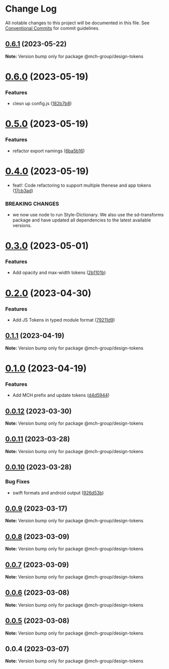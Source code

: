 # Change Log

All notable changes to this project will be documented in this file.
See [Conventional Commits](https://conventionalcommits.org) for commit guidelines.

## [0.6.1](https://bitbucket.org/mchappsrvcs/artbasel-design-tokens/compare/@mch-group/design-tokens@0.6.0...@mch-group/design-tokens@0.6.1) (2023-05-22)

**Note:** Version bump only for package @mch-group/design-tokens





# [0.6.0](https://bitbucket.org/mchappsrvcs/artbasel-design-tokens/compare/@mch-group/design-tokens@0.5.0...@mch-group/design-tokens@0.6.0) (2023-05-19)


### Features

* clesn up config.js ([182b7b8](https://bitbucket.org/mchappsrvcs/artbasel-design-tokens/commits/182b7b801bed2de0610834bc54b90d54d5a6029a))





# [0.5.0](https://bitbucket.org/mchappsrvcs/artbasel-design-tokens/compare/@mch-group/design-tokens@0.4.0...@mch-group/design-tokens@0.5.0) (2023-05-19)


### Features

* refactor export namings ([6ba5b16](https://bitbucket.org/mchappsrvcs/artbasel-design-tokens/commits/6ba5b16d9274bd1bc1f99fd87037d7bb0f772861))





# [0.4.0](https://bitbucket.org/mchappsrvcs/artbasel-design-tokens/compare/@mch-group/design-tokens@0.3.0...@mch-group/design-tokens@0.4.0) (2023-05-19)


* feat!: Code refactoring to support multiple thenese and app tokens ([17cb3ad](https://bitbucket.org/mchappsrvcs/artbasel-design-tokens/commits/17cb3ad5a9e94c0e46968da4bba9c89af3627554))


### BREAKING CHANGES

* we now use node to run Style-Dictionary. We also use the sd-transforms package and have updated all dependencies to the latest available versions.





# [0.3.0](https://bitbucket.org/mchappsrvcs/artbasel-design-tokens/compare/@mch-group/design-tokens@0.2.0...@mch-group/design-tokens@0.3.0) (2023-05-01)


### Features

* Add opacity and max-width tokens ([2b1101b](https://bitbucket.org/mchappsrvcs/artbasel-design-tokens/commits/2b1101b4373046be4cbb995d63ab6316eaad8f2e))





# [0.2.0](https://bitbucket.org/mchappsrvcs/artbasel-design-tokens/compare/@mch-group/design-tokens@0.1.1...@mch-group/design-tokens@0.2.0) (2023-04-30)


### Features

* Add JS Tokens in typed module format ([79211d9](https://bitbucket.org/mchappsrvcs/artbasel-design-tokens/commits/79211d9bdcb69e079bcd25c46ae89c7cefba7003))





## [0.1.1](https://bitbucket.org/mchappsrvcs/artbasel-design-tokens/compare/@mch-group/design-tokens@0.1.0...@mch-group/design-tokens@0.1.1) (2023-04-19)

**Note:** Version bump only for package @mch-group/design-tokens





# [0.1.0](https://bitbucket.org/mchappsrvcs/artbasel-design-tokens/compare/@mch-group/design-tokens@0.0.12...@mch-group/design-tokens@0.1.0) (2023-04-19)


### Features

* Add MCH prefix and update tokens ([d4d5944](https://bitbucket.org/mchappsrvcs/artbasel-design-tokens/commits/d4d59442c1c1a20998faa94af6b04012b30d2684))





## [0.0.12](https://bitbucket.org/mchappsrvcs/artbasel-design-tokens/compare/@mch-group/design-tokens@0.0.11...@mch-group/design-tokens@0.0.12) (2023-03-30)

**Note:** Version bump only for package @mch-group/design-tokens





## [0.0.11](https://bitbucket.org/mchappsrvcs/artbasel-design-tokens/compare/@mch-group/design-tokens@0.0.10...@mch-group/design-tokens@0.0.11) (2023-03-28)

**Note:** Version bump only for package @mch-group/design-tokens





## [0.0.10](https://bitbucket.org/mchappsrvcs/artbasel-design-tokens/compare/@mch-group/design-tokens@0.0.9...@mch-group/design-tokens@0.0.10) (2023-03-28)


### Bug Fixes

* swift formats and android output ([926d53b](https://bitbucket.org/mchappsrvcs/artbasel-design-tokens/commits/926d53bdbf3b8625e2003f6988d98473efde1093))





## [0.0.9](https://bitbucket.org/mchappsrvcs/artbasel-design-tokens/compare/@mch-group/design-tokens@0.0.8...@mch-group/design-tokens@0.0.9) (2023-03-17)

**Note:** Version bump only for package @mch-group/design-tokens





## [0.0.8](https://bitbucket.org/mchappsrvcs/artbasel-design-tokens/compare/@mch-group/design-tokens@0.0.7...@mch-group/design-tokens@0.0.8) (2023-03-09)

**Note:** Version bump only for package @mch-group/design-tokens





## [0.0.7](https://bitbucket.org/mchappsrvcs/artbasel-design-tokens/compare/@mch-group/design-tokens@0.0.6...@mch-group/design-tokens@0.0.7) (2023-03-09)

**Note:** Version bump only for package @mch-group/design-tokens





## [0.0.6](https://bitbucket.org/mchappsrvcs/artbasel-design-tokens/compare/@mch-group/design-tokens@0.0.5...@mch-group/design-tokens@0.0.6) (2023-03-08)

**Note:** Version bump only for package @mch-group/design-tokens





## [0.0.5](https://bitbucket.org/mchappsrvcs/artbasel-design-tokens/compare/@mch-group/design-tokens@0.0.4...@mch-group/design-tokens@0.0.5) (2023-03-08)

**Note:** Version bump only for package @mch-group/design-tokens





## 0.0.4 (2023-03-07)

**Note:** Version bump only for package @mch-group/design-tokens
